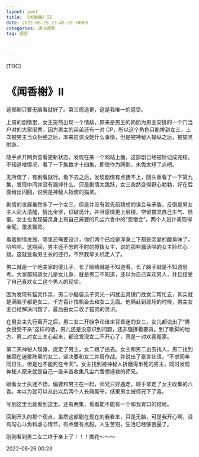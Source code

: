 ```yaml
---
layout: post
title: 《闻香榭》II
date: 2022-08-25 23:45:25 +0800
categories: 读书观影
tag: 观影



---
```


[TOC]



# 《闻香榭》II

这部剧只要无脑看就好了。第三周追更，这是我唯一的感受。

上周的剧情里，女主突然出现一个情敌，原来是男主的奶奶为男主安排的一个门当户对的大家闺秀。因为男主的弟弟还有一对 CP，所以这个角色只能排到女三，上次被男主当众拒绝之后，本来应该没她什么事情，但是被神秘人操纵之后，被猫灵附身。

随手点开网页查看更新状态，发现在某一个网站上面，这部剧已经被标记成完结。不知道啥情况，看了一下集数才十四集，即使作为网剧，未免太短了点吧。

无所谓了，有剧看就行。看下去之后，发现剧情有点接不上，回头重看了一下第九集，发现中间并没有漏掉什么，只是剧情太跳跃，女三突然变得野心勃勃，好在后面给出闪回，说明是神秘人指使的猫灵。

剧情的发展虽然多了一个女三，但是并没有我先前猜想的误会与矛盾，反倒是男女主人间大清醒，情比金坚，识破诡计，并且感情更上层楼，空留猫灵自己生气、愤恨。女主也发现猫灵身上有自己需要的凡尘六香中的“怨憎会”，两个人设计表现得亲昵，激发猫灵。

看着剧情发展，哪里还需要设计，你们两个已经是浑身上下都是恋爱的酸臭味了，哈哈哈。这期间，男主还不忘时不时的撩拨女主，说的那些骚话哄的女主脸红心跳。这就是看男主长的还行，不然我早关机走人了。

男二就是一个地主家的傻儿子，长了眼睛就是不知道看，长了脑子就是不知道思考。大家都知道女儿是女儿身，就是男二不知道，还以为自己喜欢男人，并且接受了自己喜欢女二这个男人的现实。

因为发现有猫灵作祟，男二小脑袋瓜子灵光一闪就去灵镜门找女二帮忙去，其实就是满脑子都是女二，千方百计找机会去和女二见面。他俩赶到现场的时候，男主女主已经解决问题了，最后由女二收了猫灵的灵识。

在男女主先行离开之后，男二女二开始争论谁来背昏迷的女三，女儿都说出了“男女授受不亲”这样的话，男儿还是没意识到问题，还非强撑着要背。到了歇脚的地方，男二对女三关心起来，都没发现女二不开心了，真是一对欢喜冤家。

第二天神秘人现身，捉走了男主，女二跟了出去。女主和男二出去找人，男二找到被困在迷雾阵里的女二，坚决要和女二并肩作战。并说出了豪言壮语，“不求同年同日生，但是也不能死在今天”。女主找到被神秘人折磨得半死的男主，同时发现神秘人原来就是自己一直辛苦收集凡尘六香想拯救的师兄。

眼看女士执迷不悟，偏要和男主在一起，师兄只好遁走，顺手拿走了女主收集的六香。本以为就可以从此以后两个人长厢厮守，结果男主被师兄下了毒。

写到这里也就看到这里。还有两集，看看能不能有一个和我胃口的结局。

回到开头的那个观点，虽然这部剧在现在的我看来，只是无脑，可是我开心啊，没有勾心斗角和虐心情节，有点傻有点甜。人生苦短，生活已经够苦逼了。

刚刚看到男二女二终于亲上了！！！撒花～～～

2022-08-26 00:23